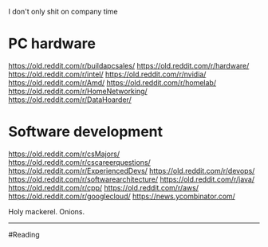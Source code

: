I don't only shit on company time
# PC hardware
https://old.reddit.com/r/buildapcsales/
https://old.reddit.com/r/hardware/
https://old.reddit.com/r/intel/
https://old.reddit.com/r/nvidia/
https://old.reddit.com/r/Amd/
https://old.reddit.com/r/homelab/
https://old.reddit.com/r/HomeNetworking/
https://old.reddit.com/r/DataHoarder/

# Software development
https://old.reddit.com/r/csMajors/
https://old.reddit.com/r/cscareerquestions/
https://old.reddit.com/r/ExperiencedDevs/
https://old.reddit.com/r/devops/
https://old.reddit.com/r/softwarearchitecture/
https://old.reddit.com/r/java/
https://old.reddit.com/r/cpp/
https://old.reddit.com/r/aws/
https://old.reddit.com/r/googlecloud/
https://news.ycombinator.com/

Holy mackerel. Onions.

___
#Reading